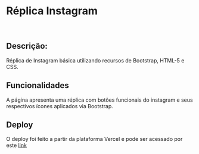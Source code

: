 <h1> Réplica Instagram </h1>
  <br>

  <h2>Descrição:</h2>
  Réplica de Instagram básica utilizando recursos de Bootstrap, HTML-5 e CSS.

  <br>
  
  <h2>Funcionalidades</h2>
  A página apresenta uma réplica com botões funcionais do instagram e seus respectivos ícones aplicados via Bootstrap.

  <h2>Deploy</h2>
  O deploy foi feito a partir da plataforma Vercel e pode ser acessado por este <a href="instagram-novinho-2h6zyfwww-jotazedocracks-projects.vercel.app" target="_blank"> link </a>

  <br>
